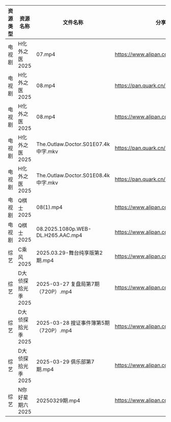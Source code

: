 | 资源类型 | 资源名称        | 文件名称                              | 分享链接                                 | 更新时间                |
| ---- | ----------- | --------------------------------- | ------------------------------------ | ------------------- |
| 电视剧  | H化外之医2025   | 07.mp4                            | https://www.alipan.com/s/wjvT5FZLoJf | 2025-03-30 08:05:50 |
| 电视剧  | H化外之医2025   | 08.mp4                            | https://pan.quark.cn/s/5e35f6a2b34c  | 2025-03-30 01:22:47 |
| 电视剧  | H化外之医2025   | 08.mp4                            | https://www.alipan.com/s/wjvT5FZLoJf | 2025-03-30 08:05:50 |
| 电视剧  | H化外之医2025   | The.Outlaw.Doctor.S01E07.4k中字.mkv | https://pan.quark.cn/s/5e35f6a2b34c  | 2025-03-30 10:23:04 |
| 电视剧  | H化外之医2025   | The.Outlaw.Doctor.S01E08.4k中字.mkv | https://pan.quark.cn/s/5e35f6a2b34c  | 2025-03-30 10:23:00 |
| 电视剧  | Q棋士2025     | 08(1).mp4                         | https://www.alipan.com/s/gW6gdk7eMKN | 2025-03-30 08:06:51 |
| 电视剧  | Q棋士2025     | 08.2025.1080p.WEB-DL.H265.AAC.mp4 | https://www.alipan.com/s/gW6gdk7eMKN | 2025-03-30 12:06:51 |
| 综艺   | C乘风2025     | 2025.03.29-舞台纯享版第2期.mp4           | https://www.alipan.com/s/MpfQaAMy4Ly | 2025-03-30 13:08:04 |
| 综艺   | D大侦探拾光季2025 | 2025-03-27 复盘局第7期（720P）.mp4       | https://www.alipan.com/s/yBeXFxUZNbB | 2025-03-30 00:08:23 |
| 综艺   | D大侦探拾光季2025 | 2025-03-28 搜证事件簿第5期（720P）.mp4     | https://www.alipan.com/s/yBeXFxUZNbB | 2025-03-30 00:08:23 |
| 综艺   | D大侦探拾光季2025 | 2025-03-29 俱乐部第7期.mp4             | https://www.alipan.com/s/yBeXFxUZNbB | 2025-03-30 00:08:23 |
| 综艺   | N你好星期六2025  | 20250329期.mp4                     | https://www.alipan.com/s/nvuMvPrHLGa | 2025-03-30 00:09:08 |
